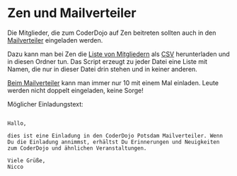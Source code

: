 Zen und Mailverteiler
=====================

Die Mitglieder, die zum CoderDojo auf Zen beitreten sollten auch in den [Mailverteiler](https://groups.google.com/forum/#!forum/coderdojopotsdam)
eingeladen werden.

Dazu kann man bei Zen die [Liste von Mitgliedern](https://zen.coderdojo.com/dashboard/my-dojos/0be123e7-c9be-4002-a3cf-f0c8550f749a/users) als
[CSV](https://zen.coderdojo.com/api/2.0/dojos/export-users/0be123e7-c9be-4002-a3cf-f0c8550f749a-user-export.csv) herunterladen und in diesen Ordner tun.
Das Script erzeugt zu jeder Datei eine Liste mit Namen,
die nur in dieser Datei drin stehen und in keiner anderen.

[Beim Mailverteiler][einladen] kann man immer nur 10 mit einem Mal einladen.
Leute werden nicht doppelt eingeladen, keine Sorge!

Möglicher Einladungstext:

```

Hallo, 

dies ist eine Einladung in den CoderDojo Potsdam Mailverteiler. Wenn Du die Einladung annimmst, erhältst Du Erinnerungen und Neuigkeiten zum CoderDojo und ähnlichen Veranstaltungen.

Viele Grüße,
Nicco

```

[einladen]: https://groups.google.com/forum/#!managemembers/coderdojopotsdam/invite
